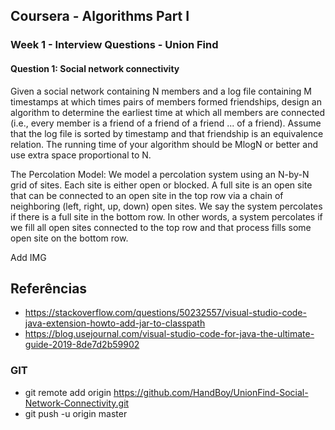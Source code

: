 ## Coursera - Algorithms Part I
### Week 1 - Interview Questions - Union Find
#### Question 1: Social network connectivity

Given a social network containing N members and a log file containing M timestamps at which times pairs of members formed friendships, design an algorithm to determine the earliest time at which all members are connected (i.e., every member is a friend of a friend of a friend ... of a friend). Assume that the log file is sorted by timestamp and that friendship is an equivalence relation. The running time of your algorithm should be MlogN or better and use extra space proportional to N.


The Percolation Model: We model a percolation system using an N-by-N grid of sites. Each site is either open or blocked. A full site is an open site that can be connected to an open site in the top row via a chain of neighboring (left, right, up, down) open sites. We say the system percolates if there is a full site in the bottom row. In other words, a system percolates if we fill all open sites connected to the top row and that process fills some open site on the bottom row.
 
Add IMG 


## Referências
- https://stackoverflow.com/questions/50232557/visual-studio-code-java-extension-howto-add-jar-to-classpath
- https://blog.usejournal.com/visual-studio-code-for-java-the-ultimate-guide-2019-8de7d2b59902

### GIT
- git remote add origin https://github.com/HandBoy/UnionFind-Social-Network-Connectivity.git
- git push -u origin master